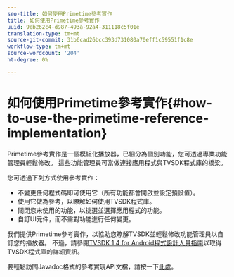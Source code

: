 ```yaml
---
seo-title: 如何使用Primetime參考實作
title: 如何使用Primetime參考實作
uuid: 9eb262c4-d987-493a-92a4-311118c5f01e
translation-type: tm+mt
source-git-commit: 31b6cad26bcc393d731080a70eff1c59551f1c8e
workflow-type: tm+mt
source-wordcount: '204'
ht-degree: 0%

---
```



# 如何使用Primetime參考實作{#how-to-use-the-primetime-reference-implementation}

Primetime參考實作是一個模組化播放器，已細分為個別功能，您可透過專業功能管理員輕鬆修改。 這些功能管理員可當做連接應用程式與TVSDK程式庫的橋梁。

您可透過下列方式使用參考實作：

* 不變更任何程式碼即可使用它（所有功能都會開啟並設定預設值）。
* 使用它做為參考，以瞭解如何使用TVSDK程式庫。
* 關閉您未使用的功能，以挑選並選擇應用程式的功能。
* 自訂UI元件，而不需對功能進行任何變更。

我們提供Primetime參考實作，以協助您瞭解TVSDK並輕鬆修改功能管理員以自訂您的播放器。 不過，請參閱[TVSDK 1.4 for Android程式設計人員指南](https://helpx.adobe.com/content/dam/help/en/primetime/programming-guides/psdk_android.pdf)以取得TVSDK程式庫的詳細資訊。

要輕鬆訪問Javadoc格式的參考實現API文檔，請按一下[此處](https://help.adobe.com/en_US/primetime/api/reference_implementation/android/javadoc/index.html)。
